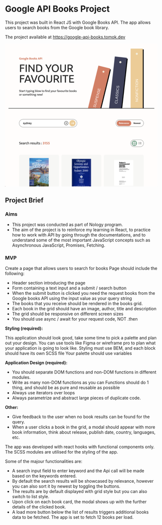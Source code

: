 # Google API Books Project
This project was built in React JS with Google Books API. The app allows users to search books from the Google book library. 

The project available at https://google-api-books.tomok.dev

![project snapshot](https://github.com/tomokawaguchi/google-api-books-app-/blob/main/src/assets/project-snapshot.png?raw=true)

## Project Brief
### Aims
- This project was conducted as part of Nology program.
- The aim of the project is to reinforce my learning in React, to practice how to work with API by going through the documentations, and to understand some of the most important JavaScript concepts such as Asynchronous JavaScript, Promises, Fetching.

### MVP
Create a page that allows users to search for books Page should include the following:

- Header section introducing the page
- Form containing a text input and a submit / search button
- When the submit button is clicked you need the request books from the Google books API using the input value as your query string
- The books that you receive should be rendered in the books grid.
- Each book in the grid should have an image, author, title and description
- The grid should be responsive on different screen sizes
- You should use async / await for your request code, NOT .then

**Styling (required):**

This application should look good, take some time to pick a palette and plan out your design. You can use tools like Figma or wireframe pro to plan what your application is going to look like. Styling must use BEM, and each block should have its own SCSS file Your palette should use variables

**Application Design (required):**

- You should separate DOM functions and non-DOM functions in different modules.
- Write as many non-DOM functions as you can Functions should do 1 thing, and should be as pure and reusable as possible
- Always use iterators over loops
- Always parametrize and abstract large pieces of duplicate code.

**Other:**
- Give feedback to the user when no book results can be found for the query.
- When a user clicks a book in the grid, a modal should appear with more book information, think about release, publish date, country, languages, etc.



The app was developed with react hooks with functional components only. The SCSS modules are utilised for the styling of the app.

Some of the majour functionalities are:

- A search input field to enter keyword and the Api call will be made based on the keywords entered.
- By default the search results will be showcased by relevance, however you can also sort it by newest by toggling the buttons.
- The results are by default displayed with grid style but you can also switch to list style.
- Upon click on each book card, the modal shows up with the further details of the clicked book.
- A load more button below the list of results triggers additional books data to be fetched. The app is set to fetch 12 books per load.
